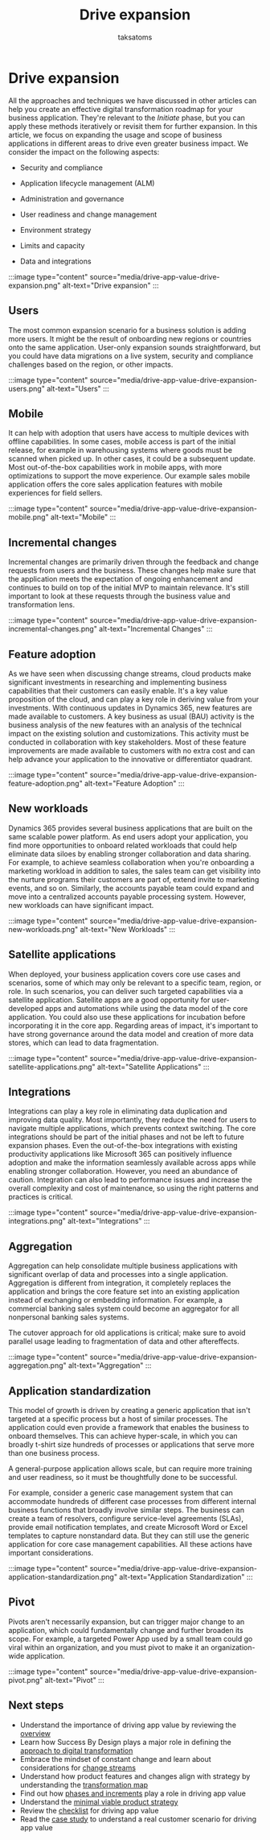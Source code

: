 ﻿---
title: Drive expansion
description: Learn how expansion can help the business-focused digital transformation.
author: taksatoms
ms.author: tsato
ms.date: 05/21/2023
ms.topic: conceptual

---

# Drive expansion

All the approaches and techniques we have discussed in other articles can help you create an effective digital transformation roadmap for your business application. They're relevant to the *Initiate* phase, but you can apply these methods iteratively or revisit them for further expansion. In this article, we focus on expanding the usage and scope of business applications in different areas to drive even greater business impact. We consider the impact on the following aspects:

- Security and compliance

- Application lifecycle management (ALM)

- Administration and governance

- User readiness and change management

- Environment strategy

- Limits and capacity

- Data and integrations

:::image type="content" source="media/drive-app-value-drive-expansion.png" alt-text="Drive expansion" :::

## Users

The most common expansion scenario for a business solution is adding more users. It might be the result of onboarding new regions or countries onto the same application. User-only expansion sounds straightforward, but you could have data migrations on a live system, security and compliance challenges based on the region, or other impacts.

:::image type="content" source="media/drive-app-value-drive-expansion-users.png" alt-text="Users" :::

## Mobile

It can help with adoption that users have access to multiple devices with offline capabilities. In some cases, mobile access is part of the initial release, for example in warehousing systems where goods must be scanned when picked up. In other cases, it could be a subsequent update. Most out-of-the-box capabilities work in mobile apps, with more optimizations to support the move experience. Our example sales mobile application offers the core sales application features with mobile experiences for field sellers.

:::image type="content" source="media/drive-app-value-drive-expansion-mobile.png" alt-text="Mobile" :::

## Incremental changes

Incremental changes are primarily driven through the feedback and change requests from users and the business. These changes help make sure that the application meets the expectation of ongoing enhancement and continues to build on top of the initial MVP to maintain relevance. It's still important to look at these requests through the business value and transformation lens.

:::image type="content" source="media/drive-app-value-drive-expansion-incremental-changes.png" alt-text="Incremental Changes" :::

## Feature adoption

As we have seen when discussing change streams, cloud products make significant investments in researching and implementing business capabilities that their customers can easily enable. It's a key value proposition of the cloud, and can play a key role in deriving value from your investments. With continuous updates in Dynamics 365, new features are made available to customers. A key business as usual (BAU) activity is the business analysis of the new features with an analysis of the technical impact on the existing solution and customizations. This activity must be conducted in collaboration with key stakeholders. Most of these feature improvements are made available to customers with no extra cost and can help advance your application to the innovative or differentiator quadrant.

:::image type="content" source="media/drive-app-value-drive-expansion-feature-adoption.png" alt-text="Feature Adoption" :::

## New workloads

Dynamics 365 provides several business applications that are built on the same scalable power platform. As end users adopt your application, you find more opportunities to onboard related workloads that could help eliminate data siloes by enabling stronger collaboration and data sharing. For example, to achieve seamless collaboration when you're onboarding a marketing workload in addition to sales, the sales team can get visibility into the nurture programs their customers are part of, extend invite to marketing events, and so on. Similarly, the accounts payable team could expand and move into a centralized accounts payable processing system. However, new workloads can have significant impact.

:::image type="content" source="media/drive-app-value-drive-expansion-new-workloads.png" alt-text="New Workloads" :::

## Satellite applications

When deployed, your business application covers core use cases and scenarios, some of which may only be relevant to a specific team, region, or role. In such scenarios, you can deliver such targeted capabilities via a satellite application. Satellite apps are a good opportunity for user-developed apps and automations while using the data model of the core application. You could also use these applications for incubation before incorporating it in the core app. Regarding areas of impact, it's important to have strong governance around the data model and creation of more data stores, which can lead to data fragmentation.

:::image type="content" source="media/drive-app-value-drive-expansion-satellite-applications.png" alt-text="Satellite Applications" :::

## Integrations

Integrations can play a key role in eliminating data duplication and improving data quality. Most importantly, they reduce the need for users to navigate multiple applications, which prevents context switching. The core integrations should be part of the initial phases and not be left to future expansion phases. Even the out-of-the-box integrations with existing productivity applications like Microsoft 365 can positively influence adoption and make the information seamlessly available across apps while enabling stronger collaboration. However, you need an abundance of caution. Integration can also lead to performance issues and increase the overall complexity and cost of maintenance, so using the right patterns and practices is critical.

:::image type="content" source="media/drive-app-value-drive-expansion-integrations.png" alt-text="Integrations" :::

## Aggregation

Aggregation can help consolidate multiple business applications with significant overlap of data and processes into a single application. Aggregation is different from integration, it completely replaces the application and brings the core feature set into an existing application instead of exchanging or embedding information. For example, a commercial banking sales system could become an aggregator for all nonpersonal banking sales systems.

The cutover approach for old applications is critical; make sure to avoid parallel usage leading to fragmentation of data and other aftereffects.

:::image type="content" source="media/drive-app-value-drive-expansion-aggregation.png" alt-text="Aggregation" :::

## Application standardization

This model of growth is driven by creating a generic application that isn't targeted at a specific process but a host of similar processes. The application could even provide a framework that enables the business to onboard themselves. This can achieve hyper-scale, in which you can broadly t-shirt size hundreds of processes or applications that serve more than one business process.

A general-purpose application allows scale, but can require more training and user readiness, so it must be thoughtfully done to be successful.

For example, consider a generic case management system that can accommodate hundreds of different case processes from different internal business functions that broadly involve similar steps. The business can create a team of resolvers, configure service-level agreements (SLAs), provide email notification templates, and create Microsoft Word or Excel templates to capture nonstandard data. But they can still use the generic application for core case management capabilities. All these actions have important considerations.

:::image type="content" source="media/drive-app-value-drive-expansion-application-standardization.png" alt-text="Application Standardization" :::

## Pivot

Pivots aren't necessarily expansion, but can trigger major change to an application, which could fundamentally change and further broaden its scope. For example, a targeted Power App used by a small team could go viral within an organization, and you must pivot to make it an organization-wide application.

:::image type="content" source="media/drive-app-value-drive-expansion-pivot.png" alt-text="Pivot" :::

## Next steps

- Understand the importance of driving app value by reviewing the [overview](drive-app-value.md)
- Learn how Success By Design plays a major role in defining the [approach to digital transformation](drive-app-value-approach-to-digital-transformation.md)
- Embrace the mindset of constant change and learn about considerations for [change streams](drive-app-value-change-streams.md)
- Understand how product features and changes align with strategy by understanding the [transformation map](drive-app-value-transformation-map.md)
- Find out how [phases and increments](drive-app-value-phases-increments.md) play a role in driving app value
- Understand the [minimal viable product strategy](drive-app-value-minimal-viable-product-strategy.md)
- Review the [checklist](drive-app-value-checklist.md) for driving app value
- Read the [case study](drive-app-value-case-study.md) to understand a real customer scenario for driving app value
